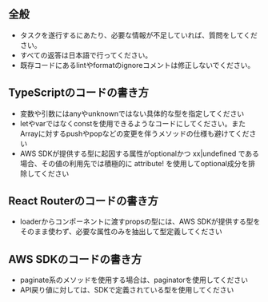 ## 全般
* タスクを遂行するにあたり、必要な情報が不足していれば、質問をしてください。
* すべての返答は日本語で行ってください。
* 既存コードにあるlintやformatのignoreコメントは修正しないでください。

## TypeScriptのコードの書き方
* 変数や引数にはanyやunknownではない具体的な型を指定してください
* letやvarではなくconstを使用できるようなコードにしてください。またArrayに対するpushやpopなどの変更を伴うメソッドの仕様も避けてください
* AWS SDKが提供する型に起因する属性がoptionalかつ xx|undefined である場合、その値の利用先では積極的に attribute! を使用してoptional成分を排除してください

## React Routerのコードの書き方
* loaderからコンポーネントに渡すpropsの型には、AWS SDKが提供する型をそのまま使わず、必要な属性のみを抽出して型定義してください

## AWS SDKのコードの書き方
* paginate系のメソッドを使用する場合は、paginatorを使用してください
* API戻り値に対しては、SDKで定義されている型を使用してください
